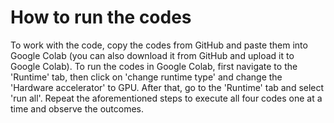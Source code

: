 # How to run the codes

To work with the code, copy the codes from GitHub and paste them into Google Colab (you can also download it from GitHub and upload it to Google Colab). To run the codes in Google Colab, first navigate to the 'Runtime' tab, then click on 'change runtime type' and change the 'Hardware accelerator' to GPU. After that, go to the 'Runtime' tab and select 'run all'. Repeat the aforementioned steps to execute all four codes one at a time and observe the outcomes.

